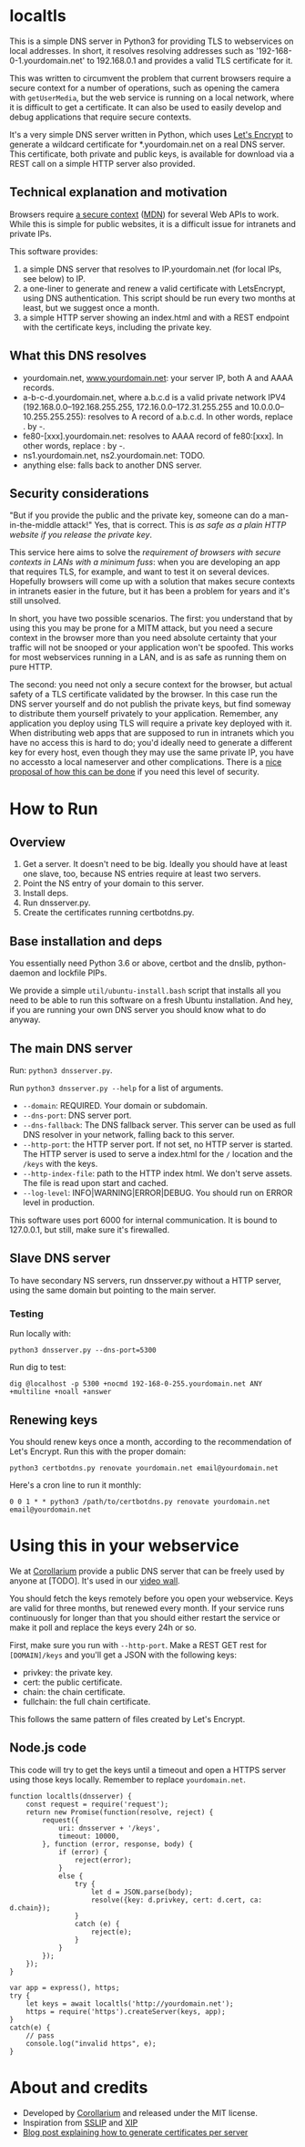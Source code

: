 # localtls

This is a simple DNS server in Python3 for providing TLS to webservices on local addresses. In short, it resolves  resolving addresses such as '192-168-0-1.yourdomain.net' to 192.168.0.1 and provides a valid TLS certificate for it.  

This was written to circumvent the problem that current browsers require a secure context for a number of operations, such as opening the camera with `getUserMedia`, but the web service is running on a local network, where it is difficult to get a certificate. It can also be used to easily develop and debug applications that require secure contexts.

It's a very simple DNS server written in Python, which uses [Let's Encrypt](https://letsencrypt.org/) to generate a wildcard certificate for *.yourdomain.net on a real DNS server. This certificate, both private and public keys, is available for download via a REST call on a simple HTTP server also provided.

## Technical explanation and motivation

Browsers require <a href="https://w3c.github.io/webappsec-secure-contexts/">a secure context</a> (<a href="https://developer.mozilla.org/en-US/docs/Web/Security/Secure_Contexts">MDN</a>) for several Web APIs to work. While this is simple for public websites, it is a difficult issue for intranets and private IPs.

This software provides:

1. a simple DNS server that resolves to IP.yourdomain.net (for local IPs, see below) to IP.
1. a one-liner to generate and renew a valid certificate with LetsEncrypt, using DNS authentication. This script should be run every two months at least, but we suggest once a month.
1. a simple HTTP server showing an index.html and with a REST endpoint with the certificate keys, including the private key.

## What this DNS resolves

* yourdomain.net, www.yourdomain.net: your server IP, both A and AAAA records.
* a-b-c-d.yourdomain.net, where a.b.c.d is a valid private network IPV4 (192.168.0.0–192.168.255.255, 172.16.0.0–172.31.255.255 and 10.0.0.0–10.255.255.255): resolves to A record of a.b.c.d. In other words, replace . by -.
* fe80-[xxx].yourdomain.net: resolves to AAAA record of fe80:[xxx]. In other words, replace : by -.
* ns1.yourdomain.net, ns2.yourdomain.net: TODO.
* anything else: falls back to another DNS server.

## Security considerations

"But if you provide the public and the private key, someone can do a man-in-the-middle attack!" Yes, that is correct. This is *as safe as a plain HTTP website if you release the private key*. 

This service here aims to solve the *requirement of browsers with secure contexts in LANs with a minimum fuss*: when you are developing an app that requires TLS, for example, and want to test it on several devices. Hopefully browsers will come up with a solution that makes secure contexts in intranets easier in the future, but it has been a problem for years and it's still unsolved.

In short, you have two possible scenarios. The first: you understand that by using this you may be prone for a MITM attack, but you need a secure context in the browser more than you need absolute certainty that your traffic will not be snooped or your application won't be spoofed. This works for most webservices running in a LAN, and is as safe as running them on pure HTTP.

The second: you need not only a secure context for the browser, but actual safety of a TLS certificate validated by the browser. In this case run the DNS server yourself and do not publish the private keys, but find someway to distribute them yourself privately to your application. Remember, any application you deploy using TLS will require a private key deployed with it. When distributing web apps that are supposed to run in intranets which you have no access this is hard to do; you'd ideally need to generate a different key for every host, even though they may use the same private IP, you have no accessto a local nameserver and other complications. There is a [nice proposal of how this can be done](https://blog.heckel.io/2018/08/05/issuing-lets-encrypt-certificates-for-65000-internal-servers/) if you need this level of security.

# How to Run

## Overview

1. Get a server. It doesn't need to be big. Ideally you should have at least one slave, too, because NS entries require at least two servers.
1. Point the NS entry of your domain to this server.
1. Install deps.
1. Run dnsserver.py.
1. Create the certificates running certbotdns.py.

## Base installation and deps

You essentially need Python 3.6 or above, certbot and the dnslib, python-daemon and lockfile PIPs.

We provide a simple `util/ubuntu-install.bash` script that installs all you need to be able to run this software on a fresh Ubuntu installation. And hey, if you are running your own DNS server you should know what to do anyway.

## The main DNS server

Run: `python3 dnsserver.py`.

Run `python3 dnsserver.py --help` for a list of arguments.

* `--domain`: REQUIRED. Your domain or subdomain.
* `--dns-port`: DNS server port.
* `--dns-fallback`: The DNS fallback server. This server can be used as full DNS resolver in your network, falling back to this server.
* `--http-port`: the HTTP server port. If not set, no HTTP server is started. The HTTP server is used to serve a index.html for the `/` location and the `/keys` with the keys.
* `--http-index-file`: path to the HTTP index html. We don't serve assets. The file is read upon start and cached. 
* `--log-level`: INFO|WARNING|ERROR|DEBUG. You should run on ERROR level in production.

This software uses port 6000 for internal communication. It is bound to 127.0.0.1, but still, make sure it's firewalled.

## Slave DNS server

To have secondary NS servers, run dnsserver.py without a HTTP server, using the same domain but pointing to the main server.

### Testing

Run locally with:

`python3 dnsserver.py --dns-port=5300`

Run dig to test:

`dig @localhost -p 5300 +nocmd 192-168-0-255.yourdomain.net ANY +multiline +noall +answer`

## Renewing keys

You should renew keys once a month, according to the recommendation of Let's Encrypt. Run this with the proper domain: 

`python3 certbotdns.py renovate yourdomain.net email@yourdomain.net`

Here's a cron line to run it monthly: 

`0 0 1 * * python3 /path/to/certbotdns.py renovate yourdomain.net email@yourdomain.net`

# Using this in your webservice

We at [Corollarium](https://corollarium.com) provide a public DNS server that can be freely used by anyone at [TODO]. It's used in our [video wall](https://softwarevideowall.com).

You should fetch the keys remotely before you open your webservice. Keys are valid for three months, but renewed every month. If your service runs continuously for longer than that you should either restart the service or make it poll and replace the keys every 24h or so.

First, make sure you run with `--http-port`. Make a REST GET rest for `[DOMAIN]/keys` and you'll get a JSON with the following keys:

* privkey: the private key.
* cert: the public certificate.
* chain: the chain certificate.
* fullchain: the full chain certificate.

This follows the same pattern of files created by Let's Encrypt.

## Node.js code

This code will try to get the keys until a timeout and open a HTTPS server using those keys locally. Remember to replace `yourdomain.net`.

```
function localtls(dnsserver) {
	const request = require('request');
	return new Promise(function(resolve, reject) {
		request({
			uri: dnsserver + '/keys',
			timeout: 10000,
		}, function (error, response, body) {
			if (error) {
				reject(error);
			}
			else {
				try {
					let d = JSON.parse(body);
					resolve({key: d.privkey, cert: d.cert, ca: d.chain});
				}
				catch (e) {
					reject(e);
				}
			}
		});
	});
}

var app = express(), https;
try {
	let keys = await localtls('http://yourdomain.net');
	https = require('https').createServer(keys, app);
}
catch(e) {
	// pass
	console.log("invalid https", e);
}
```
	

# About and credits

* Developed by [Corollarium](https://corollarium.com) and released under the MIT license.
* Inspiration from [SSLIP](https://sslip.io) and [XIP](http://xip.io/)
* [Blog post explaining how to generate certificates per server](https://blog.heckel.io/2018/08/05/issuing-lets-encrypt-certificates-for-65000-internal-servers/)
